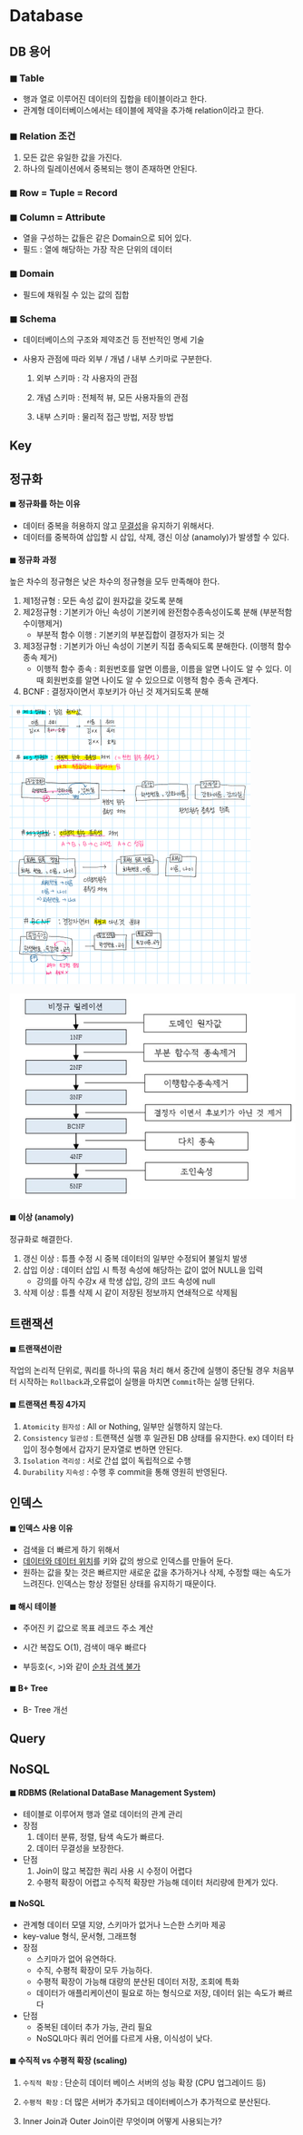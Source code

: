 # Database

## DB 용어

### ◼ Table

- 행과 열로 이루어진 데이터의 집합을 테이블이라고 한다.
- 관계형 데이터베이스에서는 테이블에 제약을 추가해 relation이라고 한다.

### ◼ Relation 조건

1. 모든 값은 유일한 값을 가진다.
2. 하나의 릴레이션에서 중복되는 행이 존재하면 안된다.

### ◼ Row = Tuple = Record

### ◼ Column = Attribute

- 열을 구성하는 값들은 같은 Domain으로 되어 있다.
- 필드 : 열에 해당하는 가장 작은 단위의 데이터

### ◼ Domain

- 필드에 채워질 수 있는 값의 집합

### ◼ Schema

- 데이터베이스의 구조와 제약조건 등 전반적인 명세 기술

- 사용자 관점에 따라 외부 / 개념 / 내부 스키마로 구분한다.

  1. 외부 스키마 : 각 사용자의 관점

  2. 개념 스키마 : 전체적 뷰, 모든 사용자들의 관점

  3. 내부 스키마 : 물리적 접근 방법, 저장 방법

## Key

## 정규화

#### ◼ 정규화를 하는 이유

- 데이터 중복을 허용하지 않고 <u>무결성</u>을 유지하기 위해서다. 
- 데이터를 중복하여 삽입할 시 삽입, 삭제, 갱신 이상 (anamoly)가 발생할 수 있다.

#### ◼ 정규화 과정

높은 차수의 정규형은 낮은 차수의 정규형을 모두 만족해야 한다.

1. 제1정규형 : 모든 속성 값이 원자값을 갖도록 분해
2. 제2정규형 : 기본키가 아닌 속성이 기본키에 완전함수종속성이도록 분해 (부분적함수이행제거)
   - 부분적 함수 이행  : 기본키의 부분집합이 결정자가 되는 것
3. 제3정규형 : 기본키가 아닌 속성이 기본키 직접 종속되도록 분해한다. (이행적 함수 종속 제거)
   - 이행적 함수 종속 : 회원번호를 알면 이름을, 이름을 알면 나이도 알 수 있다. 이때 회원번호를 알면 나이도 알 수 있으므로 이행적 함수 종속 관계다.
4. BCNF : 결정자이면서 후보키가 아닌 것 제거되도록 분해

![normalization](image/normalization.png)

![정규화](https://github.com/jhk828/CS/blob/master/img/%EC%A0%95%EA%B7%9C%ED%99%94.jpeg?raw=true)

#### ◼ 이상 (anamoly)

정규화로 해결한다.

1. 갱신 이상 : 튜플 수정 시 중복 데이터의 일부만 수정되어 불일치 발생
2. 삽입 이상 : 데이터 삽입 시 특정 속성에 해당하는 값이 없어 NULL을 입력
   - 강의를 아직 수강x 새 학생 삽입, 강의 코드 속성에 null
3. 삭제 이상 : 튜플 삭제 시 같이 저장된 정보까지 연쇄적으로 삭제됨

## 트랜잭션

#### ◼ 트랜잭션이란

작업의 논리적 단위로, 쿼리를 하나의 묶음 처리 해서 중간에 실행이 중단될 경우 처음부터 시작하는 `Rollback`과,오류없이 실행을 마치면 `Commit`하는 실행 단위다.

#### ◼ 트랜잭션 특징 4가지

1. `Atomicity` `원자성` : All or Nothing, 일부만 실행하지 않는다.
2. `Consistency` `일관성` : 트랜잭션 실행 후 일관된 DB 상태를 유지한다. ex) 데이터 타입이 정수형에서 갑자기 문자열로 변하면 안된다.
3. `Isolation` `격리성` : 서로 간섭 없이 독립적으로 수행
4. `Durability` `지속성` : 수행 후 commit을 통해 영원히 반영된다.



## 인덱스

#### ◼ 인덱스 사용 이유

- 검색을 더 빠르게 하기 위해서
- <u>데이터와 데이터 위치</u>를 키와 값의 쌍으로 인덱스를 만들어 둔다.
- 원하는 값을 찾는 것은 빠르지만 새로운 값을 추가하거나 삭제, 수정할 때는 속도가 느려진다. 인덱스는 항상 정렬된 상태를 유지하기 때문이다.



#### ◼ 해시 테이블

- 주어진 키 값으로 목표 레코드 주소 계산

- 시간 복잡도 O(1), 검색이 매우 빠르다

- 부등호(<, >)와 같이 <u>순차 검색 불가</u>

  

#### ◼ B+ Tree

- B- Tree 개선

## Query



## NoSQL

#### ◼ RDBMS (Relational DataBase Management System)

- 테이블로 이루어져 행과 열로 데이터의 관계 관리
- 장점
  1. 데이터 분류, 정렬, 탐색 속도가 빠르다.
  2. 데이터 무결성을 보장한다.
- 단점 
  1. Join이 많고 복잡한 쿼리 사용 시 수정이 어렵다
  2. 수평적 확장이 어렵고 수직적 확장만 가능해 데이터 처리량에 한계가 있다.

#### ◼ NoSQL

- 관계형 데이터 모델 지양, 스키마가 없거나 느슨한 스키마 제공
- key-value 형식, 문서형, 그래프형
- 장점 
  - 스키마가 없어 유연하다.
  - 수직, 수평적 확장이 모두 가능하다. 
  - 수평적 확장이 가능해 대량의 분산된 데이터 저장, 조회에 특화
  - 데이터가 애플리케이션이 필요로 하는 형식으로 저장, 데이터 읽는 속도가 빠르다
- 단점
  - 중복된 데이터 추가 가능, 관리 필요
  - NoSQL마다 쿼리 언어를 다르게 사용, 이식성이 낮다.

#### ◼ 수직적 vs 수평적 확장 (scaling)

1. `수직적 확장` : 단순히 데이터 베이스 서버의 성능 확장 (CPU 업그레이드 등)
2. `수평적 확장`  : 더 많은 서버가 추가되고 데이터베이스가 추가적으로 분산된다.



1. Inner Join과 Outer Join이란 무엇이며 어떻게 사용되는가?
